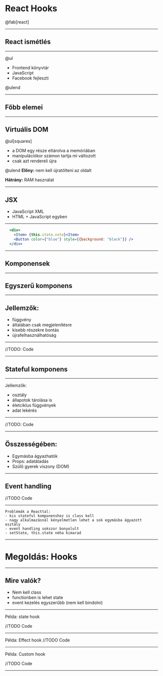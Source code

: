 
# React Hooks

@fab[react]

---

## React ismétlés

---

@ul

- Frontend könyvtár
- JavaScript
- Facebook fejleszti

@ulend

---

## Főbb elemei

---

## Virtuális DOM

@ul[squares]

- a DOM egy része eltárolva a memóriában
- manipulációkor számon tartja mi változott
- csak azt rendereli újra

@ulend
**Előny:** nem kell újratölteni az oldalt

**Hátrány:** RAM használat

---

## JSX

- JavaScript XML
- HTML + JavaScript egyben

---

```jsx
  <div>
    <Item> {this.state.note}<Item>
    <Button color={"blue"} style={{background: "black"}} />
  </div>
```

---

  ## Komponensek

---

  ## Egyszerű komponens

---

  ## Jellemzők:
  - függvény
  - általában csak megjelenítésre
  - kisebb részekre bontás
  - újrafelhasználhatóság

---

//TODO: Code

---

  ## Stateful komponens


---

  Jellemzők:
  - osztály
  - állapotok tárolása is
  - életciklus függvények
  - adat lekérés

---

  //TODO: Code

---

  ## Összességében:

  - Egymásba ágyazhatók
  - Props: adatátadás
  - Szülő gyerek viszony (DOM)

---

  ## Event handling

  //TODO Code

---

    Problémák a Reacttal:
    - kis stateful komponenshez is class kell
    - nagy alkalmazásnál kényelmetlen lehet a sok egymásba ágyazott osztály
    - event handling sokszor bonyolult
    - setState, this.state néha kimarad

---

# Megoldás: Hooks


---

  ## Mire valók?

  - Nem kell class
  - functionben is lehet state
  - event kezelés egyszerűbb (nem kell bindolni)

---

  Példa: state hook

  //TODO Code

---

  Példa: Effect hook
  //TODO Code

---

Példa: Custom hook

//TODO Code

---
